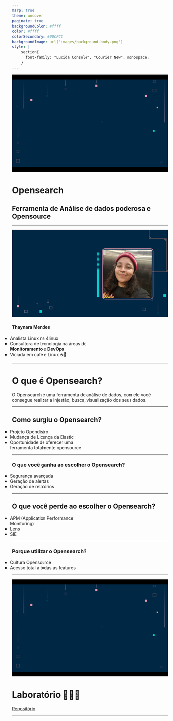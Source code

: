 ```yaml
---
marp: true
theme: uncover
paginate: true
backgroundColor: #ffff
color: #ffff
colorSecondary: #00CFCC
backgroundImage: url('images/background-body.png')
style: |
    section{
      font-family: "Lucida Console", "Courier New", monospace;
    }
---
```

![bg](images/background-default.png)
# **Opensearch**
## Ferramenta de Análise de dados poderosa e Opensource

---

![bg](images/me.png)

<style scoped>
li {
  list-style-type: square;
  padding: 0;
  width: 54%;
  margin-left: -30px;
}
</style>

#### Thaynara Mendes
- Analista Linux na 4linux
- Consultora de tecnologia na áreas de **Monitoramento** e **DevOps**
- Viciada em café e Linux ☕️🐧️


---

# O que é Opensearch? 

O Opensearch é uma ferramenta de análise de dados, com ele você consegue realizar a injestão, busca, visualização dos seus dados.

---

<style>
li {
  list-style-type: square;
}
</style>

## Como surgiu o Opensearch?

- Projeto Opendistro
- Mudança de Licença da Elastic
- Oportunidade de oferecer uma ferramenta totalmente opensource

---

<style scoped>
li {
  list-style-type: square;
  margin-right: 400px;
}
</style>

### O que você ganha ao escolher o Opensearch?

- Segurança avançada
- Geração de alertas
- Geração de relatórios

---

## O que você perde ao escolher o Opensearch?

- APM (Application Performance Monitoring)
- Lens
- SIE

---

### Porque utilizar o Opensearch?

- Cultura Opensource
- Acesso total a todas as features

---

![bg](images/background-default.png)
# Laboratório 👩🏾‍🔬
[Repositório](https://github.com/thaycafe/opensearch_lab_CPGO)

---

